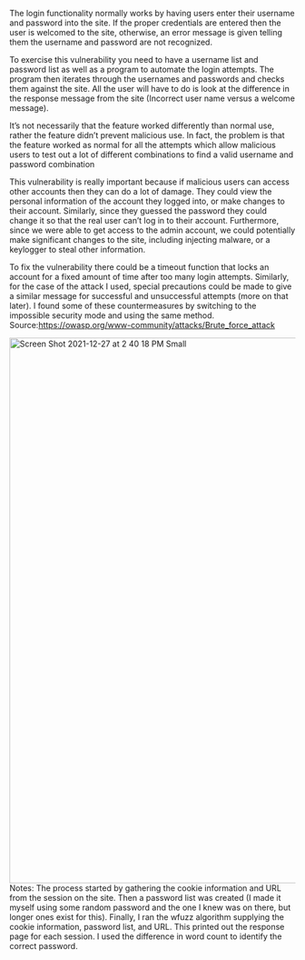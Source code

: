 The login functionality normally works by having users enter their username and password into the site. 
If the proper credentials are entered then the user is welcomed to the site, otherwise, an error message is given telling them the username and password are not recognized.

To exercise this vulnerability you need to have a username list and password list as well as a program to automate the login attempts. 
The program then iterates through the usernames and passwords and checks them against the site. 
All the user will have to do is look at the difference in the response message from the site (Incorrect user name versus a welcome message). 

It’s not necessarily that the feature worked differently than normal use, rather the feature didn’t prevent malicious use. 
In fact, the problem is that the feature worked as normal for all the attempts which allow malicious users to test out a lot of different combinations to find a valid username and password combination

This vulnerability is really important because if malicious users can access other accounts then they can do a lot of damage. 
They could view the personal information of the account they logged into, or make changes to their account. 
Similarly, since they guessed the password they could change it so that the real user can’t log in to their account. 
Furthermore, since we were able to get access to the admin account, we could potentially make significant changes to the site, including injecting malware, or a keylogger to steal other information.

To fix the vulnerability there could be a timeout function that locks an account for a fixed amount of time after too many login attempts. 
Similarly, for the case of the attack I used, special precautions could be made to give a similar message for successful and unsuccessful attempts (more on that later). 
I found some of these countermeasures by switching to the impossible security mode and using the same method.  
Source:https://owasp.org/www-community/attacks/Brute_force_attack

<img width="960" alt="Screen Shot 2021-12-27 at 2 40 18 PM Small" src="https://user-images.githubusercontent.com/41707123/147511738-424d9154-8f19-4e13-b296-250b4d9ebef3.png">
Notes: The process started by gathering the cookie information and URL from the session on the site. 
Then a password list was created (I made it myself using some random password and the one I knew was on there, but longer ones exist for this).
Finally, I ran the wfuzz algorithm supplying the cookie information, password list, and URL. This printed out the response page for each session. 
I used the difference in word count to identify the correct password. 
